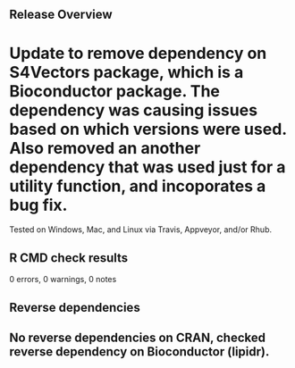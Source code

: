 ## Release Overview

# Update to remove dependency on S4Vectors package, which is a Bioconductor package. The dependency was causing issues based on which versions were used. Also removed an another dependency that was used just for a utility function, and incoporates a bug fix.

Tested on Windows, Mac, and Linux via Travis, Appveyor, and/or Rhub.

## R CMD check results

0 errors, 0 warnings, 0 notes

## Reverse dependencies

No reverse dependencies on CRAN, checked reverse dependency on Bioconductor (lipidr). 
---
